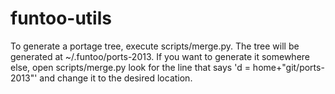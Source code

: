 funtoo-utils
============
To generate a portage tree, execute scripts/merge.py. The tree will be generated at ~/.funtoo/ports-2013.
If you want to generate it somewhere else, open scripts/merge.py look for the line that says 'd = home+"git/ports-2013"' and change it to the desired location.
